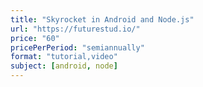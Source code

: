 ```yaml
---
title: "Skyrocket in Android and Node.js"
url: "https://futurestud.io/"
price: "60"
pricePerPeriod: "semiannually"
format: "tutorial,video"
subject: [android, node]
---
```

